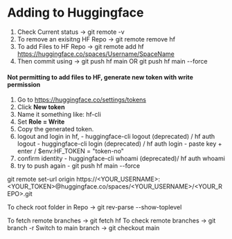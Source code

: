 # Adding to Huggingface

1. Check Current status -> git remote -v
2. To remove an exisitng HF Repo -> git remote remove hf
3. To add Files to HF Repo -> git remote add hf https://huggingface.co/spaces/Username/SpaceName
4. Then commit using -> git push hf main OR git push hf main --force

#### Not permitting to add files to HF, generate new token with write permission

1. Go to https://huggingface.co/settings/tokens
2. Click **New token**
3. Name it something like: hf-cli
4. Set **Role = Write**
5. Copy the generated token.
6. logout and login in hf,
        - huggingface-cli logout (deprecated) / hf auth logout
        - huggingface-cli login (deprecated) / hf auth login
        - paste key + enter / $env:HF_TOKEN = "token-no"
7. confirm identity
        - huggingface-cli whoami (deprecated)/ hf auth whoami
8. try to push again
        - git push hf main --force      


git remote set-url origin https://<YOUR_USERNAME>:<YOUR_TOKEN>@huggingface.co/spaces/<YOUR_USERNAME>/<YOUR_REPO>.git

To check root folder in Repo ->  git rev-parse --show-toplevel

To fetch remote branches -> git fetch hf
To check remote branches -> git branch -r
Switch to main branch -> git checkout main

